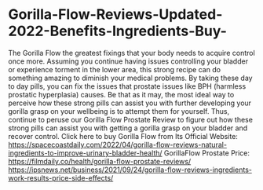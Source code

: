 # Gorilla-Flow-Reviews-Updated-2022-Benefits-Ingredients-Buy-
The Gorilla Flow the greatest fixings that your body needs to acquire control once more. Assuming you continue having issues controlling your bladder or experience torment in the lower area, this strong recipe can do something amazing to diminish your medical problems. By taking these day to day pills, you can fix the issues that prostate issues like BPH (harmless prostatic hyperplasia) causes. Be that as it may, the most ideal way to perceive how these strong pills can assist you with further developing your gorilla grasp on your wellbeing is to attempt them for yourself. Thus, continue to peruse our Gorilla Flow Prostate Review to figure out how these strong pills can assist you with getting a gorilla grasp on your bladder and recover control. Click here to buy Gorilla Flow from Its Official Website: https://spacecoastdaily.com/2022/04/gorilla-flow-reviews-natural-ingredients-to-improve-urinary-bladder-health/  GorillaFlow Prostate Price: https://filmdaily.co/health/gorilla-flow-prostate-reviews/  https://ipsnews.net/business/2021/09/24/gorilla-flow-reviews-ingredients-work-results-price-side-effects/

